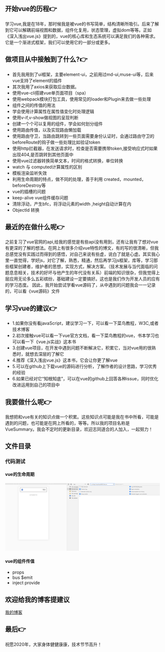 <!--
 * @Descripttion: 🐉
 * @Author: xinxin
 * @Date: 2020-02-27 17:47:52
 * @LastEditTime: 2020-07-01 09:19:36
 -->
## 开始vue的历程👉
学习vue,我是在18年，那时候我是被vue的书写简单，结构清晰所吸引。后来了解到它可以解耦前端视图和数据，组件化复用，状态管理，虚拟dom等等。正如《深入浅出vue.js》提到的，vue的核心库和生态系统可以满足我们的各种需求。它是一个渐进式框架，我们可以使用它的一部分或更多。
## 做项目从中接触到了什么?👉
- 首先我用到了ui框架，主要element-ui，之前用过md-ui,muse-ui等，后来vue支持了element的插件
- 其次我用了axios来获取后台数据。
- 使用vue-cli搭建vue单页面项目（spa）
- 使用webpack模块打包工具，使用常见的loader和Plugin来去做一些处理
- 组件之间的传值的用法
- 学会使用计算属性在属性值变化时处理逻辑
- 使用v-if,v-show做视图的呈现判断
- 创建一个个可以复用的组件，学会如何划分组件
- 使用路由传值，以及实现路由懒加载
- 使用路由守卫，当路由跳转到一些页面需要身份认证时，会通过路由守卫的beforeRoute的钩子做一些处理比如验证token
- 使用http拦截器，在发送请求时，检查是否需要携带token,接受响应式时如果出现404,是否跳转到其他页面中
- 使用vue过滤器转换简单文本，时间的格式转换，单位转换
- watch 与 computed计算属性的区别
- 模板渲染监听失效
- 利用生命周期的特点，做不同的处理，善于利用 created，mounted，beforeDestroy等
- vue的插槽的问题
- keep-alive vue组件缓存问题
- 清除浮动，产生bfc，将浮动元素的width ,height自动计算在内
- ObjectId 转换
## 最近的在做什么呢👉
之前复习了vue官网的api,给我的感觉是有些api没有用到，还有让我有了想对vue有更深的了解的想法。在网上有很多介绍vue特性的博文，有的写的很清晰，但我总感觉没有实践过而得到的感悟，对自己来说有些虚，说白了就是心虚。其实我心里一直觉得，学好js，对它了解，熟悉，精通，然后再学习js框架，库等，学习那些框架创建者，维护者的思想，实现方式，解决方案。（技术发展与当代面临的问题息息相关，技术的好坏与他产生的年代没有关系）前端的知识很杂，但我觉得上层应用无论多么五彩缤纷，基础建设一定要搞好。这也是我们作为开发人员的应有的学习态度。
因此，我开始尝试学看vue源码了，从中遇到的问题我会一一记录的，可以看《vue源码》文件
## 学习vue的建议👉
- 1.如果你没有看javaScript，建议学习一下，可以看一下菜鸟教程，W3C,或者技术博客
- 2.初次接触vue可以看一下vue官方文档，看一下菜鸟教程的vue，书本学习也可以看一下《vue.js实战》这本书
- 3.创建vue项目，在开发中遇到问题不断解决它，积累它，当对vue用的很熟悉时，就想去深层的了解它
- 4.推荐《深入浅出vue.js》这本书，它会让你更了解vue
- 5.可以在github上下载vue的源码进行分析，了解作者的设计思路，学习优秀的经验
- 6.如果已经对它“知根知底”，可以在vue的github上回答各种issue，同时优化改进运用到自己的项目中
## 我要做什么呢👉
我想把和vue有关的知识点做一个积累。这些知识点可能是我在书中所看，可能是遇到的问题，也可能是在网上所看的，等等。所以我的项目名称是VueSummary。我会不定时的更新目录，欢迎志同道合的人加入，一起努力！
## 文件目录
### 代码测试
#### vue的生命周期
![vue生命周期](img/lifestyle.gif)
#### vue的组件传值
- props
- bus $emit
- inject provide
## 欢迎给我的博客提建议
[我的博客](http://blog.pxiou.club)
## 最后👉
祝愿2020年，大家身体健健康康，技术节节高升！


